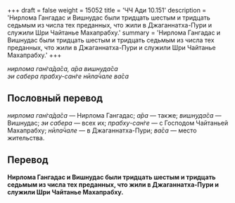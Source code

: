 +++
draft = false
weight = 15052
title = 'ЧЧ Ади 10.151'
description = 'Нирлома Гангадас и Вишнудас были тридцать шестым и тридцать седьмым из числа тех преданных, что жили в Джаганнатха-Пури и служили Шри Чайтанье Махапрабху.'
summary = 'Нирлома Гангадас и Вишнудас были тридцать шестым и тридцать седьмым из числа тех преданных, что жили в Джаганнатха-Пури и служили Шри Чайтанье Махапрабху.'
+++

_нирлома ган̇га̄да̄са, а̄ра вишн̣уда̄са  
эи сабера прабху-сан̇ге нӣла̄чале ва̄са_

## Пословный перевод

_нирлома_ _ган̇га̄да̄са_ — Нирлома Гангадас; _а̄ра_ — также; _вишн̣уда̄са_ — Вишнудас; _эи_ _сабера_ — всех их; _прабху_\-_сан̇ге_ — с Господом Чайтаньей Махапрабху; _нӣла̄чале_ — в Джаганнатха-Пури; _ва̄са_ — место жительства.

## Перевод

**Нирлома Гангадас и Вишнудас были тридцать шестым и тридцать седьмым из числа тех преданных, что жили в Джаганнатха-Пури и служили Шри Чайтанье Махапрабху.**

